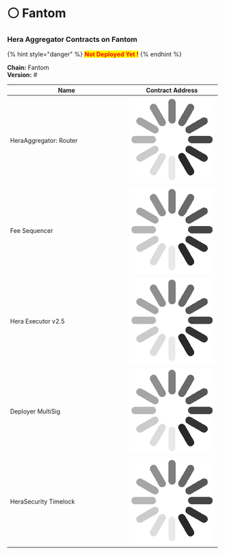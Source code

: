 # ⚪ Fantom

### Hera Aggregator Contracts on Fantom <a href="#undefined" id="undefined"></a>

{% hint style="danger" %}
<mark style="color:red;">**Not Deployed Yet !**</mark>
{% endhint %}

**Chain:** Fantom\
**Version:** #

<table><thead><tr><th width="263">Name</th><th>Contract Address</th></tr></thead><tbody><tr><td>HeraAggregator: Router</td><td><img src="../.gitbook/assets/34338d26023e5515f6cc8969aa027bca_w200.gif" alt="" data-size="line"></td></tr><tr><td>Fee Sequencer</td><td><img src="../.gitbook/assets/34338d26023e5515f6cc8969aa027bca_w200.gif" alt="" data-size="line"></td></tr><tr><td>Hera Executor v2.5</td><td><img src="../.gitbook/assets/34338d26023e5515f6cc8969aa027bca_w200.gif" alt="" data-size="line"></td></tr><tr><td>Deployer MultiSig</td><td><img src="../.gitbook/assets/34338d26023e5515f6cc8969aa027bca_w200.gif" alt="" data-size="line"></td></tr><tr><td>HeraSecurity Timelock</td><td><img src="../.gitbook/assets/34338d26023e5515f6cc8969aa027bca_w200.gif" alt="" data-size="line"></td></tr></tbody></table>
